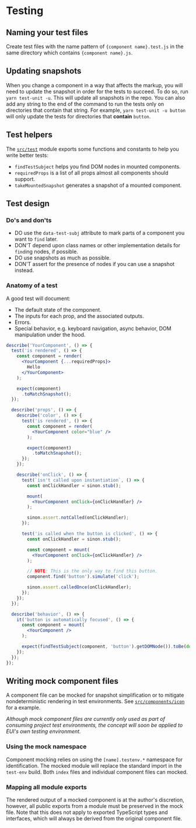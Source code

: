 # Testing

## Naming your test files

Create test files with the name pattern of `{component name}.test.js` in the same directory which
contains `{component name}.js`.

## Updating snapshots

When you change a component in a way that affects the markup, you will need to update the snapshot in order for the tests to succeed. To do so, run `yarn test-unit -u`. This will update all snapshots in the repo. You can also add any string to the end of the command to run the tests only on directories that contain that string. For example, `yarn test-unit -u button` will only update the tests for directories that **contain** `button`.

## Test helpers

The [`src/test`](../src/test) module exports some functions and constants to help you write better tests:

* `findTestSubject` helps you find DOM nodes in mounted components.
* `requiredProps` is a list of all props almost all components should support.
* `takeMountedSnapshot` generates a snapshot of a mounted component.

## Test design

### Do's and don'ts

* DO use the `data-test-subj` attribute to mark parts of a component you want to `find` later.
* DON'T depend upon class names or other implementation details for `find`ing nodes, if possible.
* DO use snapshots as much as possible.
* DON'T assert for the presence of nodes if you can use a snapshot instead.

### Anatomy of a test

A good test will document:

* The default state of the component.
* The inputs for each prop, and the associated outputs.
* Errors.
* Special behavior, e.g. keyboard navigation, async behavior, DOM manipulation under the hood.

```jsx
describe('YourComponent', () => {
  test('is rendered', () => {
    const component = render(
      <YourComponent {...requiredProps}>
        Hello
      </YourComponent>
    );

    expect(component)
      .toMatchSnapshot();
  });

  describe('props', () => {
    describe('color', () => {
      test('is rendered', () => {
        const component = render(
          <YourComponent color="blue" />
        );

        expect(component)
          .toMatchSnapshot();
      });
    });

    describe('onClick', () => {
      test(`isn't called upon instantiation`, () => {
        const onClickHandler = sinon.stub();

        mount(
          <YourComponent onClick={onClickHandler} />
        );

        sinon.assert.notCalled(onClickHandler);
      });

      test('is called when the button is clicked', () => {
        const onClickHandler = sinon.stub();

        const component = mount(
          <YourComponent onClick={onClickHandler} />
        );

        // NOTE: This is the only way to find this button.
        component.find('button').simulate('click');

        sinon.assert.calledOnce(onClickHandler);
      });
    });
  });

  describe('behavior', () => {
    it('button is automatically focused', () => {
      const component = mount(
        <YourComponent />
      );

      expect(findTestSubject(component, 'button').getDOMNode()).toBe(document.activeElement);
    });
  });
});

```

## Writing mock component files

A component file can be mocked for snapshot simplification or to mitigate nondeterministic rendering in test environments. See [`src/components/icon`](../src/components/icon) for a example.

_Although mock component files are currently only used as part of consuming project test environments, the concept will soon be applied to EUI's own testing environment._

### Using the mock namespace

Component mocking relies on using the `[name].testenv.*` namespace for identification. The mocked module will replace the standard import in the `test-env` build. Both `index` files and individual component files can mocked.

### Mapping all module exports

The rendered output of a mocked component is at the author's discretion, however, all public exports from a module must be preserved in the mock file. Note that this does not apply to exported TypeScript types and interfaces, which will always be derived from the original component file.
